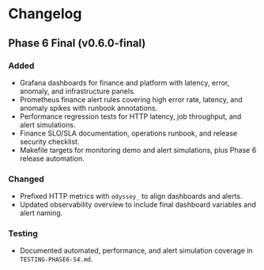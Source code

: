# Changelog

## Phase 6 Final (v0.6.0-final)

### Added

- Grafana dashboards for finance and platform with latency, error, anomaly, and infrastructure panels.
- Prometheus finance alert rules covering high error rate, latency, and anomaly spikes with runbook annotations.
- Performance regression tests for HTTP latency, job throughput, and alert simulations.
- Finance SLO/SLA documentation, operations runbook, and release security checklist.
- Makefile targets for monitoring demo and alert simulations, plus Phase 6 release automation.

### Changed

- Prefixed HTTP metrics with `odyssey_` to align dashboards and alerts.
- Updated observability overview to include final dashboard variables and alert naming.

### Testing

- Documented automated, performance, and alert simulation coverage in `TESTING-PHASE6-S4.md`.
